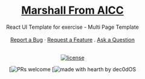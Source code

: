 <h1 align="center">
  <a href="#">
    Marshall From AICC
  </a>
</h1>

<div align="center">
  React UI Template for exercise - Multi Page Template
  <br />
  <br />
  <a href="#">Report a Bug</a>
  ·
  <a href="#">Request a Feature</a>
  .
  <a href="#">Ask a Question</a>
</div>

<div align="center">
<br />

[![license](https://www.dabipyeung.com)](LICENSE)

[![PRs welcome](https://www.dabipyeung.com)
[![made with hearth by dec0dOS](https://www.dabipyeung.com)

</div>
